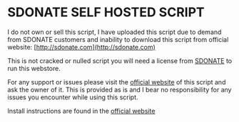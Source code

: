 # SDONATE SELF HOSTED SCRIPT
I do not own or sell this script, I have uploaded this script due to demand from SDONATE customers and inability to download this script from official website: [http://sdonate.com](http://sdonate.com)

This is not cracked or nulled script you will need a license from [SDONATE](http://sdonate.com) to run this webstore.

For any support or issues please visit the [official website](http://sdonate.com) of this script and ask the owner of it. This is provided as is and I bear no responsibility for any issues you encounter while using this script.

Install instructions are found in the [official website](http://sdonate.com)